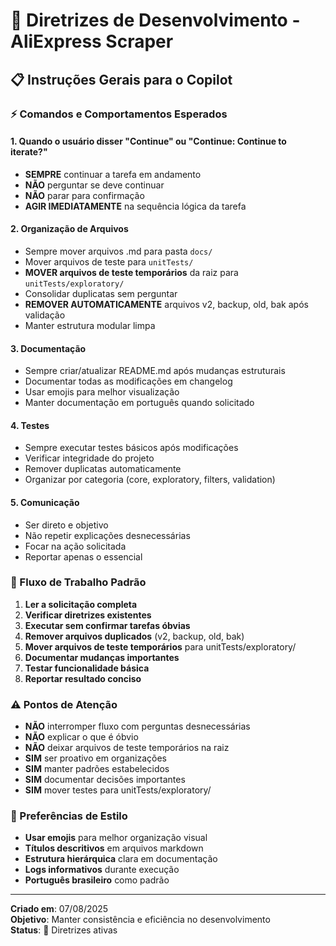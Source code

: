 # 🎯 Diretrizes de Desenvolvimento - AliExpress Scraper

## 📋 Instruções Gerais para o Copilot

### ⚡ Comandos e Comportamentos Esperados

#### 1. **Quando o usuário disser "Continue" ou "Continue: Continue to iterate?"**
- **SEMPRE** continuar a tarefa em andamento
- **NÃO** perguntar se deve continuar
- **NÃO** parar para confirmação
- **AGIR IMEDIATAMENTE** na sequência lógica da tarefa

#### 2. **Organização de Arquivos**
- Sempre mover arquivos .md para pasta `docs/`
- Mover arquivos de teste para `unitTests/`
- **MOVER arquivos de teste temporários** da raiz para `unitTests/exploratory/`
- Consolidar duplicatas sem perguntar
- **REMOVER AUTOMATICAMENTE** arquivos v2, backup, old, bak após validação
- Manter estrutura modular limpa

#### 3. **Documentação**
- Sempre criar/atualizar README.md após mudanças estruturais
- Documentar todas as modificações em changelog
- Usar emojis para melhor visualização
- Manter documentação em português quando solicitado

#### 4. **Testes**
- Sempre executar testes básicos após modificações
- Verificar integridade do projeto
- Remover duplicatas automaticamente
- Organizar por categoria (core, exploratory, filters, validation)

#### 5. **Comunicação**
- Ser direto e objetivo
- Não repetir explicações desnecessárias
- Focar na ação solicitada
- Reportar apenas o essencial

### 🔄 Fluxo de Trabalho Padrão

1. **Ler a solicitação completa**
2. **Verificar diretrizes existentes**
3. **Executar sem confirmar tarefas óbvias**
4. **Remover arquivos duplicados** (v2, backup, old, bak)
5. **Mover arquivos de teste temporários** para unitTests/exploratory/
6. **Documentar mudanças importantes**
7. **Testar funcionalidade básica**
8. **Reportar resultado conciso**

### ⚠️ Pontos de Atenção

- **NÃO** interromper fluxo com perguntas desnecessárias
- **NÃO** explicar o que é óbvio
- **NÃO** deixar arquivos de teste temporários na raiz
- **SIM** ser proativo em organizações
- **SIM** manter padrões estabelecidos
- **SIM** documentar decisões importantes
- **SIM** mover testes para unitTests/exploratory/

### 🎨 Preferências de Estilo

- **Usar emojis** para melhor organização visual
- **Títulos descritivos** em arquivos markdown
- **Estrutura hierárquica** clara em documentação
- **Logs informativos** durante execução
- **Português brasileiro** como padrão

---

**Criado em**: 07/08/2025  
**Objetivo**: Manter consistência e eficiência no desenvolvimento  
**Status**: 🔄 Diretrizes ativas
